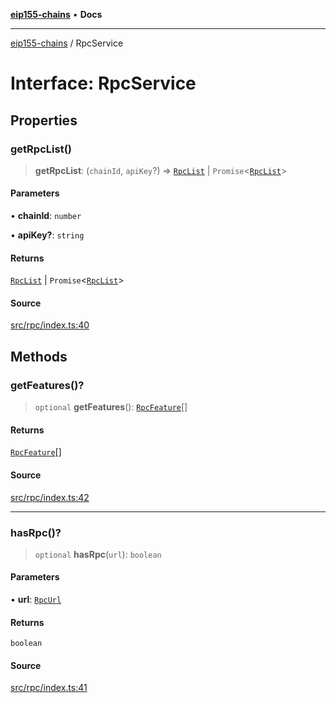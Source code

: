 [**eip155-chains**](../README.md) • **Docs**

***

[eip155-chains](../globals.md) / RpcService

# Interface: RpcService

## Properties

### getRpcList()

> **getRpcList**: (`chainId`, `apiKey`?) => [`RpcList`](../type-aliases/RpcList.md) \| `Promise`\<[`RpcList`](../type-aliases/RpcList.md)\>

#### Parameters

• **chainId**: `number`

• **apiKey?**: `string`

#### Returns

[`RpcList`](../type-aliases/RpcList.md) \| `Promise`\<[`RpcList`](../type-aliases/RpcList.md)\>

#### Source

[src/rpc/index.ts:40](https://github.com/ivanzzeth/eip155-chains/blob/400ef11db8a06981938f7415f945494cf060a7cb/src/rpc/index.ts#L40)

## Methods

### getFeatures()?

> `optional` **getFeatures**(): [`RpcFeature`](../type-aliases/RpcFeature.md)[]

#### Returns

[`RpcFeature`](../type-aliases/RpcFeature.md)[]

#### Source

[src/rpc/index.ts:42](https://github.com/ivanzzeth/eip155-chains/blob/400ef11db8a06981938f7415f945494cf060a7cb/src/rpc/index.ts#L42)

***

### hasRpc()?

> `optional` **hasRpc**(`url`): `boolean`

#### Parameters

• **url**: [`RpcUrl`](../type-aliases/RpcUrl.md)

#### Returns

`boolean`

#### Source

[src/rpc/index.ts:41](https://github.com/ivanzzeth/eip155-chains/blob/400ef11db8a06981938f7415f945494cf060a7cb/src/rpc/index.ts#L41)
